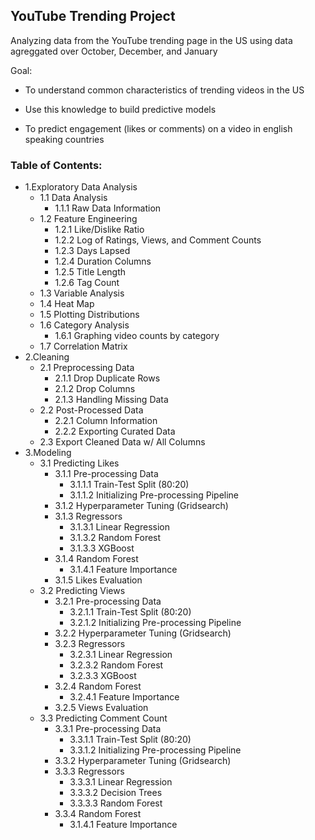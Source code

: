## YouTube Trending Project
Analyzing data from the YouTube trending page in the US using data agreggated over October, December, and January

Goal: 
* To understand common characteristics of trending videos in the US

* Use this knowledge to build predictive models

* To predict engagement (likes or comments) on a video in english speaking countries

### Table of Contents:
* 1.Exploratory Data Analysis
    * 1.1 Data Analysis
        * 1.1.1 Raw Data Information
    * 1.2 Feature Engineering
        * 1.2.1 Like/Dislike Ratio
        * 1.2.2 Log of Ratings, Views, and Comment Counts
        * 1.2.3 Days Lapsed
        * 1.2.4 Duration Columns
        * 1.2.5 Title Length
        * 1.2.6 Tag Count
    * 1.3 Variable Analysis
    * 1.4 Heat Map
    * 1.5 Plotting Distributions
    * 1.6 Category Analysis
        * 1.6.1 Graphing video counts by category
    * 1.7 Correlation Matrix
* 2.Cleaning
    * 2.1 Preprocessing Data
        * 2.1.1 Drop Duplicate Rows
        * 2.1.2 Drop Columns
        * 2.1.3 Handling Missing Data
    * 2.2 Post-Processed Data
        * 2.2.1 Column Information
        * 2.2.2 Exporting Curated Data
    * 2.3 Export Cleaned Data w/ All Columns
* 3.Modeling
    * 3.1 Predicting Likes
        * 3.1.1 Pre-processing Data
            * 3.1.1.1 Train-Test Split (80:20)
            * 3.1.1.2 Initializing Pre-processing Pipeline
        * 3.1.2 Hyperparameter Tuning (Gridsearch)
        * 3.1.3 Regressors
            * 3.1.3.1 Linear Regression
            * 3.1.3.2 Random Forest
            * 3.1.3.3 XGBoost
        * 3.1.4 Random Forest
            * 3.1.4.1 Feature Importance
        * 3.1.5 Likes Evaluation
    * 3.2 Predicting Views
        * 3.2.1 Pre-processing Data
            * 3.2.1.1 Train-Test Split (80:20)
            * 3.2.1.2 Initializing Pre-processing Pipeline
        * 3.2.2 Hyperparameter Tuning (Gridsearch)
        * 3.2.3 Regressors
            * 3.2.3.1 Linear Regression
            * 3.2.3.2 Random Forest
            * 3.2.3.3 XGBoost
        * 3.2.4 Random Forest
            * 3.2.4.1 Feature Importance
        * 3.2.5 Views Evaluation
    * 3.3 Predicting Comment Count
        * 3.3.1 Pre-processing Data
            * 3.3.1.1 Train-Test Split (80:20)
            * 3.3.1.2 Initializing Pre-processing Pipeline
        * 3.3.2 Hyperparameter Tuning (Gridsearch)
        * 3.3.3 Regressors
            * 3.3.3.1 Linear Regression
            * 3.3.3.2 Decision Trees
            * 3.3.3.3 Random Forest
        * 3.3.4 Random Forest
            * 3.1.4.1 Feature Importance
